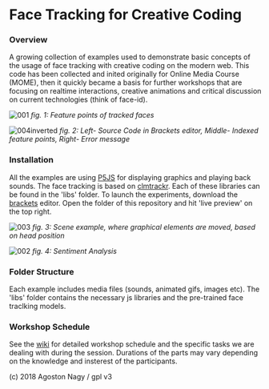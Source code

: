 # Face Tracking for Creative Coding
### Overview
A growing collection of examples used to demonstrate basic concepts of the usage of face tracking with creative coding on the modern web. This code has been collected and inited originally for Online Media Course (MOME), then it quickly became a basis for further workshops that are focusing on realtime interactions, creative animations and critical discussion on current technologies (think of face-id).

![001](https://user-images.githubusercontent.com/270431/40185787-c0e67830-59f3-11e8-9b94-5e619b195f57.jpg)
_fig. 1: Feature points of tracked faces_

![004inverted](https://user-images.githubusercontent.com/270431/40185873-0b663e18-59f4-11e8-94b8-250c339d3813.jpg)
_fig. 2: Left- Source Code in Brackets editor, Middle- Indexed feature points, Right- Error message_

### Installation
All the examples are using [P5JS](http://p5js.org/) for displaying graphics and playing back sounds. The face tracking is based on [clmtrackr](https://github.com/auduno/clmtrackr). Each of these libraries can be found in the 'libs' folder. To launch the experiments, download the [brackets](http://brackets.io/) editor. Open the folder of this repository and hit 'live preview' on the top right.

![003](https://user-images.githubusercontent.com/270431/40185938-32323722-59f4-11e8-98a0-0bb116c9bf3c.jpg)
_fig. 3: Scene example, where graphical elements are moved, based on head position_

![002](https://user-images.githubusercontent.com/270431/40185998-5080e4f8-59f4-11e8-879a-97ec2d30deef.jpg)
_fig. 4: Sentiment Analysis_

### Folder Structure
Each example includes media files (sounds, animated gifs, images etc). The 'libs' folder contains the necessary js libraries and the pre-trained face traclking models.

### Workshop Schedule
See the [wiki](https://github.com/stc/face-tracking-p5js/wiki/Schedule) for detailed workshop schedule and the specific tasks we are dealing with during the session. Durations of the parts may vary depending on the knowledge and insterest of the participants.

(c) 2018 Agoston Nagy / gpl v3

